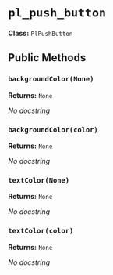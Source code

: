# `pl_push_button`

**Class:** `PlPushButton`

## Public Methods

### `backgroundColor(None)`
**Returns:** `None`

_No docstring_

### `backgroundColor(color)`
**Returns:** `None`

_No docstring_

### `textColor(None)`
**Returns:** `None`

_No docstring_

### `textColor(color)`
**Returns:** `None`

_No docstring_